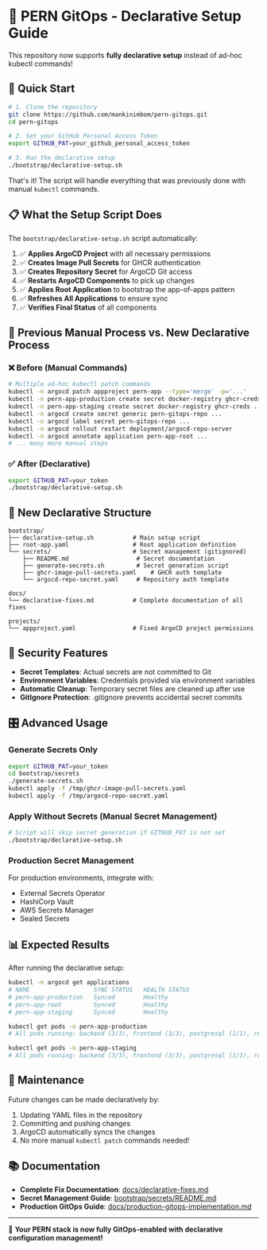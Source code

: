 # 🚀 PERN GitOps - Declarative Setup Guide

This repository now supports **fully declarative setup** instead of ad-hoc kubectl commands!

## 🎯 Quick Start

```bash
# 1. Clone the repository
git clone https://github.com/mankinimbom/pern-gitops.git
cd pern-gitops

# 2. Set your GitHub Personal Access Token
export GITHUB_PAT=your_github_personal_access_token

# 3. Run the declarative setup
./bootstrap/declarative-setup.sh
```

That's it! The script will handle everything that was previously done with manual `kubectl` commands.

## 📋 What the Setup Script Does

The `bootstrap/declarative-setup.sh` script automatically:

1. ✅ **Applies ArgoCD Project** with all necessary permissions
2. ✅ **Creates Image Pull Secrets** for GHCR authentication  
3. ✅ **Creates Repository Secret** for ArgoCD Git access
4. ✅ **Restarts ArgoCD Components** to pick up changes
5. ✅ **Applies Root Application** to bootstrap the app-of-apps pattern
6. ✅ **Refreshes All Applications** to ensure sync
7. ✅ **Verifies Final Status** of all components

## 🔧 Previous Manual Process vs. New Declarative Process

### ❌ Before (Manual Commands)
```bash
# Multiple ad-hoc kubectl patch commands
kubectl -n argocd patch appproject pern-app --type='merge' -p='...'
kubectl -n pern-app-production create secret docker-registry ghcr-creds ...
kubectl -n pern-app-staging create secret docker-registry ghcr-creds ...
kubectl -n argocd create secret generic pern-gitops-repo ...
kubectl -n argocd label secret pern-gitops-repo ...
kubectl -n argocd rollout restart deployment/argocd-repo-server
kubectl -n argocd annotate application pern-app-root ...
# ... many more manual steps
```

### ✅ After (Declarative)
```bash
export GITHUB_PAT=your_token
./bootstrap/declarative-setup.sh
```

## 📁 New Declarative Structure

```
bootstrap/
├── declarative-setup.sh           # Main setup script
├── root-app.yaml                  # Root application definition
└── secrets/                       # Secret management (gitignored)
    ├── README.md                   # Secret documentation
    ├── generate-secrets.sh         # Secret generation script
    ├── ghcr-image-pull-secrets.yaml    # GHCR auth template
    └── argocd-repo-secret.yaml     # Repository auth template

docs/
└── declarative-fixes.md           # Complete documentation of all fixes

projects/
└── appproject.yaml                # Fixed ArgoCD project permissions
```

## 🔐 Security Features

- **Secret Templates**: Actual secrets are not committed to Git
- **Environment Variables**: Credentials provided via environment variables
- **Automatic Cleanup**: Temporary secret files are cleaned up after use
- **GitIgnore Protection**: .gitignore prevents accidental secret commits

## 🎛️ Advanced Usage

### Generate Secrets Only
```bash
export GITHUB_PAT=your_token
cd bootstrap/secrets
./generate-secrets.sh
kubectl apply -f /tmp/ghcr-image-pull-secrets.yaml
kubectl apply -f /tmp/argocd-repo-secret.yaml
```

### Apply Without Secrets (Manual Secret Management)
```bash
# Script will skip secret generation if GITHUB_PAT is not set
./bootstrap/declarative-setup.sh
```

### Production Secret Management
For production environments, integrate with:
- External Secrets Operator
- HashiCorp Vault
- AWS Secrets Manager
- Sealed Secrets

## 📊 Expected Results

After running the declarative setup:

```bash
kubectl -n argocd get applications
# NAME                  SYNC STATUS   HEALTH STATUS
# pern-app-production   Synced        Healthy
# pern-app-root         Synced        Healthy
# pern-app-staging      Synced        Healthy

kubectl get pods -n pern-app-production
# All pods running: backend (3/3), frontend (3/3), postgresql (1/1), redis (1/1)

kubectl get pods -n pern-app-staging  
# All pods running: backend (3/3), frontend (3/3), postgresql (1/1), redis (1/1)
```

## 🔄 Maintenance

Future changes can be made declaratively by:
1. Updating YAML files in the repository
2. Committing and pushing changes
3. ArgoCD automatically syncs the changes
4. No more manual `kubectl patch` commands needed!

## 📚 Documentation

- **Complete Fix Documentation**: [docs/declarative-fixes.md](docs/declarative-fixes.md)
- **Secret Management Guide**: [bootstrap/secrets/README.md](bootstrap/secrets/README.md)
- **Production GitOps Guide**: [docs/production-gitops-implementation.md](docs/production-gitops-implementation.md)

---

🎉 **Your PERN stack is now fully GitOps-enabled with declarative configuration management!**
